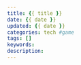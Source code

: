 ```yaml
---
title: {{ title }}
date: {{ date }}
updated: {{ date }}
categories: tech #game
tags: []
keywords:
description:
---
```

